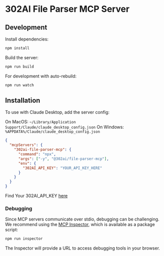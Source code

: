 # 302AI File Parser MCP Server

## Development

Install dependencies:

```bash
npm install
```

Build the server:

```bash
npm run build
```

For development with auto-rebuild:

```bash
npm run watch
```

## Installation

To use with Claude Desktop, add the server config:

On MacOS: `~/Library/Application Support/Claude/claude_desktop_config.json`
On Windows: `%APPDATA%/Claude/claude_desktop_config.json`

```json
{
  "mcpServers": {
    "302ai-file-parser-mcp": {
      "command": "npx",
      "args": ["-y", "@302ai/file-parser-mcp"],
      "env": {
        "302AI_API_KEY": "YOUR_API_KEY_HERE"
      }
    }
  }
}
```

Find Your 302AI_API_KEY [here](https://dash.302.ai/apis/list)

### Debugging

Since MCP servers communicate over stdio, debugging can be challenging. We recommend using the [MCP Inspector](https://github.com/modelcontextprotocol/inspector), which is available as a package script:

```bash
npm run inspector
```

The Inspector will provide a URL to access debugging tools in your browser.